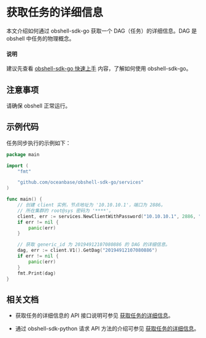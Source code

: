 # 获取任务的详细信息

本文介绍如何通过 obshell-sdk-go 获取一个 DAG（任务）的详细信息。DAG 是 obshell 中任务的物理概念。

<main id="notice" type='explain'>
  <h4>说明</h4>
  <p>建议先查看 <a href='../100.quickstart-of-go.md'>obshell-sdk-go 快速上手</a> 内容，了解如何使用 obshell-sdk-go。</p>
</main>

## 注意事项

请确保 obshell 正常运行。

## 示例代码

任务同步执行的示例如下：

```go
package main

import (
    "fmt"

    "github.com/oceanbase/obshell-sdk-go/services"
)

func main() {
    // 创建 client 实例，节点地址为 '10.10.10.1'，端口为 2886。
    // 所在集群的 root@sys 密码为 '****'。
    client, err := services.NewClientWithPassword("10.10.10.1", 2886, "***")
    if err != nil {
        panic(err)
    }

    // 获取 generic_id 为 20194912107080886 的 DAG 的详细信息。
    dag, err := client.V1().GetDag("20194912107080886")
    if err != nil {
        panic(err)
    }
    fmt.Print(dag)
}
```

## 相关文档

* 获取任务的详细信息的 API 接口说明可参见 [获取任务的详细信息](../../../400.obshell-api-reference/1000.task-management/2000.get-dag-detail.md)。

* 通过 obshell-sdk-python 请求 API 方法的介绍可参见 [获取任务的详细信息](../../100.python/1000.task-management/2000.get-dag-detail-of-python.md)。
